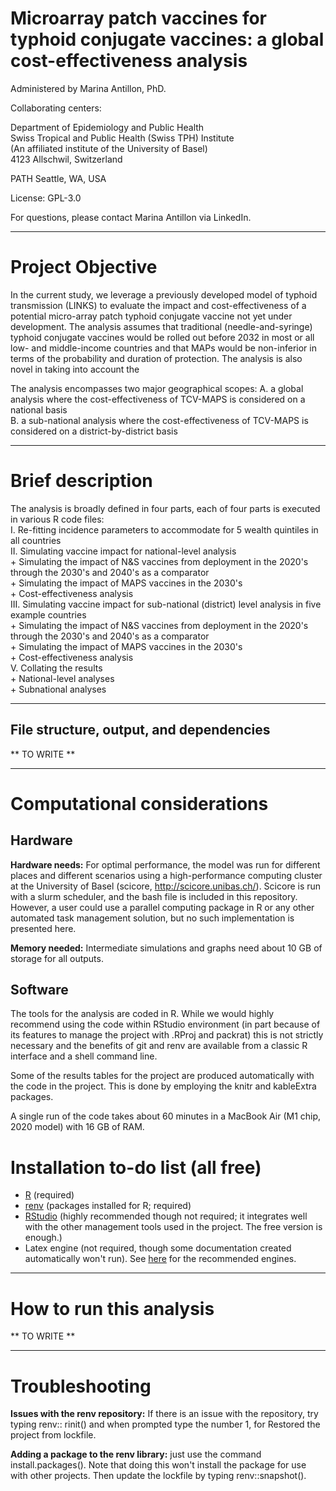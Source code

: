 Microarray patch vaccines for typhoid conjugate vaccines: a global cost-effectiveness analysis
==============================================================================================

Administered by Marina Antillon, PhD.  

Collaborating centers:

Department of Epidemiology and Public Health   
Swiss Tropical and Public Health (Swiss TPH) Institute   
(An affiliated institute of the University of Basel)   
4123 Allschwil, Switzerland  

PATH
Seattle, WA, USA

License: GPL-3.0 

For questions, please contact Marina Antillon via LinkedIn.

---
# Project Objective 

In the current study, we leverage a previously developed model of typhoid transmission (LINKS) to evaluate the impact and cost-effectiveness of a potential micro-array patch typhoid conjugate vaccine not yet under development. The analysis assumes that traditional (needle-and-syringe) typhoid conjugate vaccines would be rolled out before 2032 in most or all low- and middle-income countries and that MAPs would be non-inferior in terms of the probability and duration of protection. The analysis is also novel in taking into account the 

The analysis encompasses two major geographical scopes:
A. a global analysis where the cost-effectiveness of TCV-MAPS is considered on a national basis  
B. a sub-national analysis where the cost-effectiveness of TCV-MAPS is considered on a district-by-district basis  

---
# Brief description

The analysis is broadly defined in four parts, each of four parts is executed in various R code files:  
I. Re-fitting incidence parameters to accommodate for 5 wealth quintiles in all countries  
II. Simulating vaccine impact for national-level analysis  
    + Simulating the impact of N&S vaccines from deployment in the 2020's through the 2030's and 2040's as a comparator  
    + Simulating the impact of MAPS vaccines in the 2030's  
    + Cost-effectiveness analysis  
III. Simulating vaccine impact for sub-national (district) level analysis in five example countries  
    + Simulating the impact of N&S vaccines from deployment in the 2020's through the 2030's and 2040's as a comparator  
    + Simulating the impact of MAPS vaccines in the 2030's  
    + Cost-effectiveness analysis  
V. Collating the results  
    + National-level analyses  
    + Subnational analyses  

---
## File structure, output, and dependencies

** TO WRITE **

---
# Computational considerations

## Hardware

**Hardware needs:** For optimal performance, the model was run for different places and different scenarios using a high-performance computing cluster at the University of Basel (scicore, http://scicore.unibas.ch/). Scicore is run with a slurm scheduler, and the bash file is included in this repository. However, a user could use a parallel computing package in R or any other automated task management solution, but no such implementation is presented here.

**Memory needed:** Intermediate simulations and graphs need about 10 GB of storage for all outputs.

## Software
The tools for the analysis are coded in R. While we would highly recommend using the code within RStudio environment (in part because of its features to manage the project with .RProj and packrat) this is not strictly necessary and the benefits of git and renv are available from a classic R interface and a shell command line.

Some of the results tables for the project are produced automatically with the code in the project. This is done by employing the knitr and kableExtra packages. 

A single run of the code takes about 60 minutes in a MacBook Air (M1 chip, 2020 model) with 16 GB of RAM. 

# Installation to-do list (all free)
- [R](https://www.r-project.org) (required)
- [renv](https://rstudio.github.io/renv/index.html) (packages installed for R; required)
- [RStudio](https://www.rstudio.com/) (highly recommended though not required; it integrates well with the other management tools used in the project. The free version is enough.)
- Latex engine (not required, though some documentation created automatically won't run). See [here](https://support.rstudio.com/hc/en-us/articles/200532257-Customizing-LaTeX-Options) for the recommended engines.

---
# How to run this analysis 

** TO WRITE **

---

# Troubleshooting

**Issues with the renv repository:** If there is an issue with the repository, try typing renv:: rinit() and when prompted type the number 1, for Restored the project from lockfile.

**Adding a package to the renv library:** just use the command install.packages(). Note that doing this won't install the package for use with other projects. Then update the lockfile by typing renv::snapshot().
